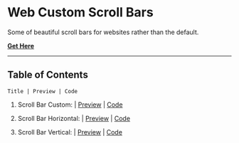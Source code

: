 # **Web Custom Scroll Bars**

Some of beautiful scroll bars for websites rather than the default.

[**Get Here**](https://github.com/imniladri/Miscellaneous/tree/main/Web-Scroll-Bars)

---

## **Table of Contents**

```
Title | Preview | Code
```

1.  Scroll Bar Custom:
    | [Preview](https://imniladri.github.io/Miscellaneous/Web-Scroll-Bars/Scroll-Bar-Custom)
    | [Code](https://github.com/imniladri/Miscellaneous/tree/main/Web-Scroll-Bars/Scroll-Bar-Custom)

2.  Scroll Bar Horizontal:
    | [Preview](https://imniladri.github.io/Miscellaneous/Web-Scroll-Bars/Scroll-Bar-Horizontal)
    | [Code](https://github.com/imniladri/Miscellaneous/tree/main/Web-Scroll-Bars/Scroll-Bar-Horizontal)

3.  Scroll Bar Vertical:
    | [Preview](https://imniladri.github.io/Miscellaneous/Web-Scroll-Bars/Scroll-Bar-Vertical)
    | [Code](https://github.com/imniladri/Miscellaneous/tree/main/Web-Scroll-Bars/Scroll-Bar-Vertical)
